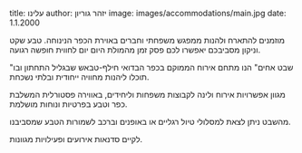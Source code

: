 title: עלינו
author: יזהר גוריון
image: images/accommodations/main.jpg
date: 1.1.2000

מוזמנים להתארח ולהנות ממפגש משפחתי וחברים באוירת הכפר הנינוחה. טבע שקט וניקון מסביבכם יאפשרו לכם פסק זמן מהמולת היום יום לחווית חופשה רגועה.

"שבט אחים" הנו מתחם אירוח הממוקם בכפר הבדואי חילף-טבאש שבגליל התחתון ובו תוכלו ליהנות מחוויה ייחודית ובלתי נשכחת.

מגוון אפשרויות אירוח ולינה לקבוצות משפחות וליחידים, באווירה פסטורלית המשלבת כפר וטבע בפרטיות ונוחות מושלמת.

מהשבט ניתן לצאת למסלולי טיול רגליים או באופנים וברכב לשמורות הטבע שמסביבנו.

לקיים סדנאות אירועים ופעילויות מגוונות.
